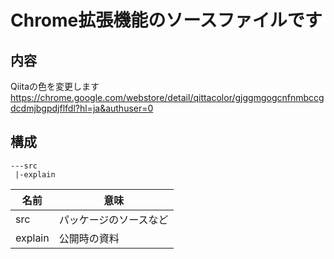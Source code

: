 # Chrome拡張機能のソースファイルです


## 内容
Qiitaの色を変更します
https://chrome.google.com/webstore/detail/qittacolor/gjggmgogcnfnmbccgdcdmjbgpdjflfdl?hl=ja&authuser=0

## 構成
```
---src
 |-explain

```

名前|意味
---|---
src|パッケージのソースなど
explain|公開時の資料


